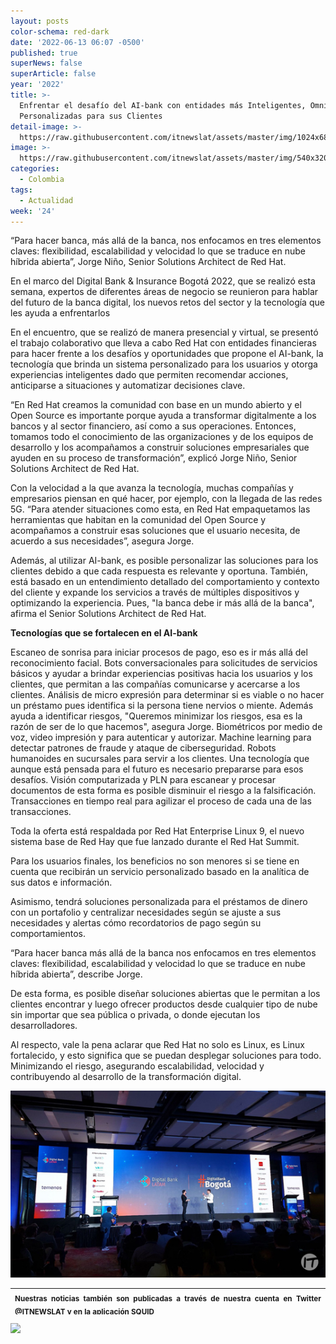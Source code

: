```yaml
---
layout: posts
color-schema: red-dark
date: '2022-06-13 06:07 -0500'
published: true
superNews: false
superArticle: false
year: '2022'
title: >-
  Enfrentar el desafío del AI-bank con entidades más Inteligentes, Omnicanal y
  Personalizadas para sus Clientes
detail-image: >-
  https://raw.githubusercontent.com/itnewslat/assets/master/img/1024x680/Digital-Bank-Latam-g.jpg
image: >-
  https://raw.githubusercontent.com/itnewslat/assets/master/img/540x320/Digital-Bank-Latam-p.jpg
categories:
  - Colombia
tags:
  - Actualidad
week: '24'
---
```

“Para hacer banca, más allá de la banca, nos enfocamos en tres elementos claves: flexibilidad, escalabilidad y velocidad lo que se traduce en nube híbrida abierta”, Jorge Niño, Senior Solutions Architect de Red Hat.

En el marco del Digital Bank & Insurance Bogotá 2022, que se realizó esta semana, expertos de diferentes áreas de negocio se reunieron para hablar del futuro de la banca digital, los nuevos retos del sector y la tecnología que les ayuda a enfrentarlos

En el encuentro, que se realizó de manera presencial y virtual, se presentó el trabajo colaborativo que lleva a cabo Red Hat con entidades financieras para hacer frente a los desafíos y oportunidades que propone el AI-bank, la tecnología que brinda un sistema personalizado para los usuarios y otorga experiencias inteligentes dado que permiten recomendar acciones, anticiparse a situaciones y automatizar decisiones clave.

“En Red Hat creamos la comunidad con base en un mundo abierto y el Open Source es importante porque ayuda a transformar digitalmente a los bancos y al sector financiero,  así  como a sus operaciones. Entonces, tomamos todo el conocimiento de las organizaciones y de los equipos de desarrollo y los acompañamos a construir soluciones empresariales que ayuden en su proceso de transformación”, explicó Jorge Niño, Senior Solutions Architect de Red Hat.

Con la velocidad a la que avanza la tecnología, muchas compañías y empresarios piensan en qué hacer, por ejemplo, con la llegada de las redes  5G. “Para atender situaciones como esta, en Red Hat  empaquetamos las herramientas que habitan en la comunidad del Open Source y acompañamos a construir esas soluciones que el usuario necesita, de acuerdo a sus necesidades”, asegura Jorge. 

Además, al utilizar AI-bank, es posible  personalizar las soluciones  para los clientes debido a que cada respuesta es relevante y oportuna. También, está basado en un entendimiento detallado del comportamiento y contexto del cliente y expande los servicios a través de múltiples dispositivos y optimizando la experiencia. Pues, "la  banca debe ir más allá de la banca", afirma el Senior Solutions Architect de Red Hat.

**Tecnologías que se fortalecen en el AI-bank**
 
Escaneo de sonrisa para iniciar procesos de pago, eso es ir  más allá del reconocimiento facial.
Bots conversacionales para solicitudes de servicios básicos y ayudar a brindar experiencias positivas hacia los usuarios y los clientes,  que permitan a las compañías comunicarse y acercarse a los clientes.
Análisis de micro expresión  para determinar si es viable o no hacer un préstamo pues identifica si la persona tiene nervios o miente. Además ayuda a identificar riesgos, "Queremos minimizar los riesgos, esa es la razón de ser de lo que hacemos", asegura Jorge.
Biométricos por medio de voz, video impresión y para autenticar y autorizar.
Machine learning para detectar patrones de fraude y ataque de ciberseguridad.
Robots humanoides en sucursales para servir a los clientes. Una tecnología que aunque está pensada para el futuro es necesario prepararse para esos desafíos. 
Visión computarizada y PLN para escanear y procesar documentos de esta forma es posible disminuir el riesgo a la falsificación.
Transacciones en tiempo real para agilizar el proceso de cada una de las transacciones.
 
Toda la oferta está respaldada por Red Hat Enterprise Linux 9, el nuevo sistema base de Red Hay que fue lanzado durante el Red Hat Summit.

Para los usuarios finales, los  beneficios no son menores si se tiene en cuenta que recibirán un servicio personalizado basado en la analítica de sus datos e información.

Asimismo, tendrá soluciones personalizada para el préstamos de dinero con un portafolio y centralizar necesidades según se ajuste a sus necesidades y alertas cómo recordatorios de pago según su comportamientos. 

“Para hacer banca más allá de la banca nos enfocamos en tres elementos claves: flexibilidad, escalabilidad y velocidad lo que se traduce en nube híbrida abierta”, describe Jorge.

De esta forma, es posible diseñar soluciones abiertas que le permitan a los clientes encontrar y luego ofrecer productos desde cualquier tipo de nube sin importar que sea pública o privada, o donde ejecutan los desarrolladores.

Al respecto, vale la pena aclarar que Red Hat no solo es Linux, es Linux fortalecido, y esto significa que se puedan desplegar soluciones para todo. Minimizando el riesgo, asegurando escalabilidad, velocidad y contribuyendo al desarrollo de la transformación digital.

![](https://raw.githubusercontent.com/itnewslat/assets/master/img/540x320/Digital-Bank-Latam-p.jpg)

<table style="height: 42px;" width="569">
<tbody>
<tr>
<td style="text-align: justify;"><sub><strong>Nuestras noticias también son publicadas a través de nuestra cuenta en Twitter <a href="https://twitter.com/itnewslat?lang=es">@ITNEWSLAT</a> y en la aplicación <a href="https://squidapp.co/en/">SQUID</a></strong></sub></td>
</tr>
</tbody>
</table>

<img src="https://tracker.metricool.com/c3po.jpg?hash=56f88a41e39ab42c063cc51676587a04"/>